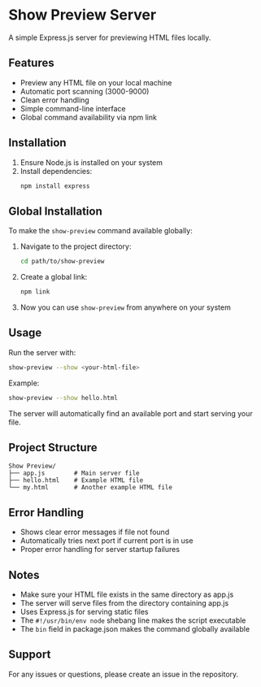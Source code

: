 # Show Preview Server

A simple Express.js server for previewing HTML files locally.

## Features

- Preview any HTML file on your local machine
- Automatic port scanning (3000-9000)
- Clean error handling
- Simple command-line interface
- Global command availability via npm link

## Installation

1. Ensure Node.js is installed on your system
2. Install dependencies:
   ```bash
   npm install express
   ```

## Global Installation

To make the `show-preview` command available globally:

1. Navigate to the project directory:
   ```bash
   cd path/to/show-preview
   ```

2. Create a global link:
   ```bash
   npm link
   ```

3. Now you can use `show-preview` from anywhere on your system

## Usage

Run the server with:
```bash
show-preview --show <your-html-file>
```

Example:
```bash
show-preview --show hello.html
```

The server will automatically find an available port and start serving your file.

## Project Structure

```
Show Preview/
├── app.js        # Main server file
├── hello.html    # Example HTML file
└── my.html       # Another example HTML file
```

## Error Handling

- Shows clear error messages if file not found
- Automatically tries next port if current port is in use
- Proper error handling for server startup failures

## Notes

- Make sure your HTML file exists in the same directory as app.js
- The server will serve files from the directory containing app.js
- Uses Express.js for serving static files
- The `#!/usr/bin/env node` shebang line makes the script executable
- The `bin` field in package.json makes the command globally available

## Support

For any issues or questions, please create an issue in the repository.